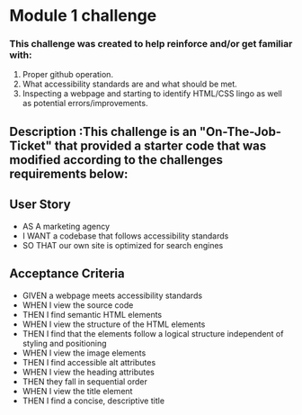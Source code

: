 # Module 1 challenge
 
### This challenge was created to help reinforce and/or get familiar with:
1. Proper github operation.
2. What accessibility standards are and what should be met.
3. Inspecting a webpage and starting to identify HTML/CSS lingo as well as potential errors/improvements.

## Description :This challenge is an "On-The-Job-Ticket" that provided a starter code that was modified according to the challenges requirements below:

## User Story
- AS A marketing agency
- I WANT a codebase that follows accessibility standards
- SO THAT our own site is optimized for search engines

## Acceptance Criteria
- GIVEN a webpage meets accessibility standards
- WHEN I view the source code
- THEN I find semantic HTML elements
- WHEN I view the structure of the HTML elements
- THEN I find that the elements follow a logical structure independent of styling and positioning
- WHEN I view the image elements
- THEN I find accessible alt attributes
- WHEN I view the heading attributes
- THEN they fall in sequential order
- WHEN I view the title element
- THEN I find a concise, descriptive title




